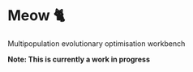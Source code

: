 # Meow 🐈

Multipopulation evolutionary optimisation workbench

**Note: This is currently a work in progress**
